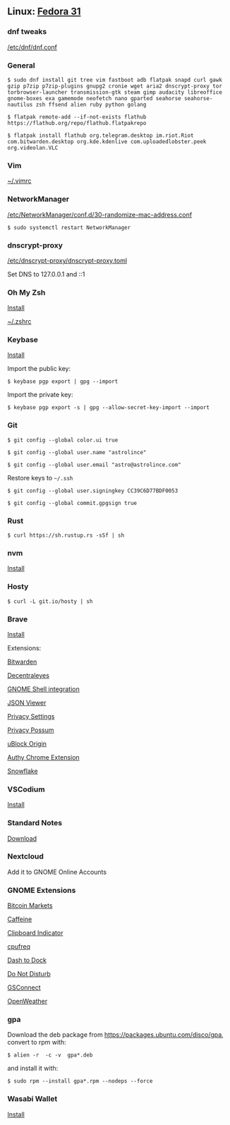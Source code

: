 ## Linux: [Fedora 31](https://getfedora.org/)

### dnf tweaks

[/etc/dnf/dnf.conf](https://raw.githubusercontent.com/astrolince/configs/master/etc/dnf/dnf.conf)

### General

`$ sudo dnf install git tree vim fastboot adb flatpak snapd curl gawk gzip p7zip p7zip-plugins gnupg2 cronie wget aria2 dnscrypt-proxy tor torbrowser-launcher transmission-gtk steam gimp audacity libreoffice gnome-boxes exa gamemode neofetch nano gparted seahorse seahorse-nautilus zsh ffsend alien ruby python golang`

`$ flatpak remote-add --if-not-exists flathub https://flathub.org/repo/flathub.flatpakrepo`

`$ flatpak install flathub org.telegram.desktop im.riot.Riot com.bitwarden.desktop org.kde.kdenlive com.uploadedlobster.peek org.videolan.VLC`

### Vim

[~/.vimrc](https://raw.githubusercontent.com/astrolince/configs/master/~/.vimrc)

### NetworkManager

[/etc/NetworkManager/conf.d/30-randomize-mac-address.conf](https://raw.githubusercontent.com/astrolince/configs/master/etc/NetworkManager/conf.d/30-randomize-mac-address.conf)

`$ sudo systemctl restart NetworkManager`

### dnscrypt-proxy

[/etc/dnscrypt-proxy/dnscrypt-proxy.toml](https://raw.githubusercontent.com/astrolince/configs/master/etc/dnscrypt-proxy/dnscrypt-proxy.toml)

Set DNS to 127.0.0.1 and ::1

### Oh My Zsh

[Install](https://github.com/robbyrussell/oh-my-zsh#basic-installation)

[~/.zshrc](https://raw.githubusercontent.com/astrolince/configs/master/~/.zshrc)

### Keybase

[Install](https://keybase.io/docs/the_app/install_linux)

Import the public key:

`$ keybase pgp export | gpg --import`

Import the private key:

`$ keybase pgp export -s | gpg --allow-secret-key-import --import`

### Git

`$ git config --global color.ui true`

`$ git config --global user.name "astrolince"`

`$ git config --global user.email "astro@astrolince.com"`

Restore keys to `~/.ssh`

`$ git config --global user.signingkey CC39C6D77BDF0053`

`$ git config --global commit.gpgsign true`

### Rust

`$ curl https://sh.rustup.rs -sSf | sh`

### nvm

[Install](https://github.com/nvm-sh/nvm#install--update-script)

### Hosty

`$ curl -L git.io/hosty | sh`

### Brave

[Install](https://brave-browser.readthedocs.io/en/latest/installing-brave.html#linux)

Extensions:

[Bitwarden](https://chrome.google.com/webstore/detail/bitwarden-free-password-m/nngceckbapebfimnlniiiahkandclblb)

[Decentraleyes](https://chrome.google.com/webstore/detail/decentraleyes/ldpochfccmkkmhdbclfhpagapcfdljkj)

[GNOME Shell integration](https://chrome.google.com/webstore/detail/gnome-shell-integration/gphhapmejobijbbhgpjhcjognlahblep)

[JSON Viewer](https://chrome.google.com/webstore/detail/json-viewer/gbmdgpbipfallnflgajpaliibnhdgobh)

[Privacy Settings](https://chrome.google.com/webstore/detail/privacy-settings/ijadljdlbkfhdoblhaedfgepliodmomj)

[Privacy Possum](https://chrome.google.com/webstore/detail/privacy-possum/ommfjecdpepadiafbnidoiggfpbnkfbj)

[uBlock Origin](https://chrome.google.com/webstore/detail/ublock-origin/cjpalhdlnbpafiamejdnhcphjbkeiagm)

[Authy Chrome Extension](https://chrome.google.com/webstore/detail/authy-chrome-extension/fhgenkpocbhhddlgkjnfghpjanffonno)

[Snowflake](https://chrome.google.com/webstore/detail/snowflake/mafpmfcccpbjnhfhjnllmmalhifmlcie)

### VSCodium

[Install](https://github.com/VSCodium/vscodium/releases)

### Standard Notes

[Download](https://standardnotes.org/extensions?downloaded=linux)

### Nextcloud

Add it to GNOME Online Accounts

### GNOME Extensions

[Bitcoin Markets](https://extensions.gnome.org/extension/648/bitcoin-markets/)

[Caffeine](https://extensions.gnome.org/extension/517/caffeine/)

[Clipboard Indicator](https://extensions.gnome.org/extension/779/clipboard-indicator/)

[cpufreq](https://extensions.gnome.org/extension/1082/cpufreq/)

[Dash to Dock](https://extensions.gnome.org/extension/307/dash-to-dock/)

[Do Not Disturb](https://extensions.gnome.org/extension/1480/do-not-disturb/)

[GSConnect](https://extensions.gnome.org/extension/1319/gsconnect/)

[OpenWeather](https://extensions.gnome.org/extension/750/openweather/)

### gpa

Download the deb package from https://packages.ubuntu.com/disco/gpa, convert to rpm with:

`$ alien -r  -c -v  gpa*.deb`

and install it with:

`$ sudo rpm --install gpa*.rpm --nodeps --force`

### Wasabi Wallet

[Install](https://github.com/zkSNACKs/WalletWasabi/releases)
